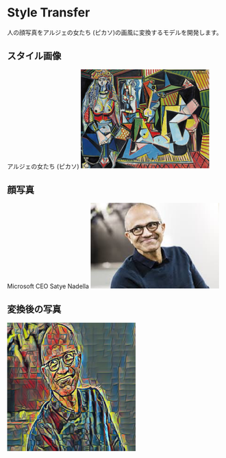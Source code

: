# Style Transfer
人の顔写真をアルジェの女たち (ピカソ)の画風に変換するモデルを開発します。

## スタイル画像
アルジェの女たち (ピカソ)
<img src=./neural_style/picasso.jpg width=300>

## 顔写真
Microsoft CEO Satye Nadella
<img src=./test/satya.jpg width=300>

## 変換後の写真

<img src="./test/satya_transfered.jpeg" width=300>


